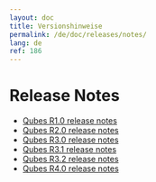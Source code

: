```yaml
---
layout: doc
title: Versionshinweise
permalink: /de/doc/releases/notes/
lang: de
ref: 186
---
```


Release Notes
=============

 * [Qubes R1.0 release notes](/de/doc/releases/1.0/release-notes/)
 * [Qubes R2.0 release notes](/de/doc/releases/2.0/release-notes/)
 * [Qubes R3.0 release notes](/de/doc/releases/3.0/release-notes/)
 * [Qubes R3.1 release notes](/de/doc/releases/3.1/release-notes/)
 * [Qubes R3.2 release notes](/de/doc/releases/3.2/release-notes/)
 * [Qubes R4.0 release notes](/de/doc/releases/4.0/release-notes/)

